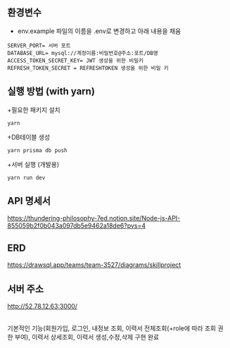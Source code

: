 ## 환경변수
+ env.example 파일의 이름을 .env로 변경하고 아래 내용을 채움
```
SERVER_PORT= 서버 포트
DATABASE_URL= mysql://계정이름:비밀번호@주소:포트/DB명
ACCESS_TOKEN_SECRET_KEY= JWT 생성을 위한 비밀키
REFRESH_TOKEN_SECRET = REFRESHTOKEN 생성을 위한 비밀 키
```

## 실행 방법 (with yarn)
+필요한 패키지 설치
```
yarn
```
+DB테이블 생성
```
yarn prisma db push
```
+서버 실행 (개발용)
```
yarn run dev
```

## API 명세서
<https://thundering-philosophy-7ed.notion.site/Node-js-API-855059b2f0b043a097db5e9462a18de6?pvs=4>

## ERD
<https://drawsql.app/teams/team-3527/diagrams/skillproject>


## 서버 주소
<http://52.78.12.63:3000/>

<br>
기본적인 기능(회원가입, 로그인, 내정보 조회, 이력서 전체조회(+role에 따라 조회 권한 부여), 이력서 상세조회, 이력서 생성,수정,삭제 구현 완료
